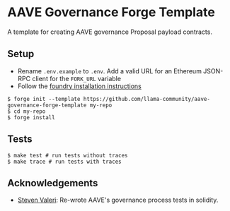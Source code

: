 # AAVE Governance Forge Template

A template for creating AAVE governance Proposal payload contracts.

## Setup

- Rename `.env.example` to `.env`. Add a valid URL for an Ethereum JSON-RPC client for the `FORK_URL` variable
- Follow the [foundry installation instructions](https://github.com/gakonst/foundry#installation)

```
$ forge init --template https://github.com/llama-community/aave-governance-forge-template my-repo
$ cd my-repo
$ forge install
```

## Tests

```
$ make test # run tests without traces
$ make trace # run tests with traces
```

## Acknowledgements
* [Steven Valeri](https://github.com/stevenvaleri/): Re-wrote AAVE's governance process tests in solidity.
